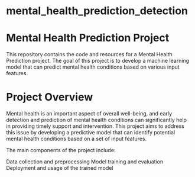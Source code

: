 # mental_health_prediction_detection

# Mental Health Prediction Project
This repository contains the code and resources for a Mental Health Prediction project.
The goal of this project is to develop a machine learning model that can predict mental health conditions based on various input features.

# Project Overview
Mental health is an important aspect of overall well-being, and early detection and prediction of mental health conditions can significantly help in providing timely support and intervention. 
This project aims to address this issue by developing a predictive model that can identify potential mental health conditions based on a set of input features.

The main components of the project include:

Data collection and preprocessing
Model training and evaluation
Deployment and usage of the trained model
